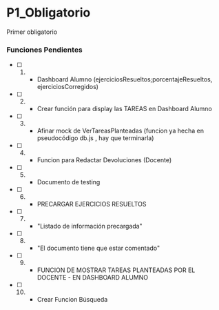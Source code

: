 # P1_Obligatorio
Primer obligatorio

### Funciones Pendientes

- [ ] 1. - Dashboard Alumno (ejerciciosResueltos;porcentajeResueltos, ejerciciosCorregidos)

- [ ] 2. - Crear función para display las TAREAS en Dashboard Alumno

- [ ] 3. - Afinar mock de VerTareasPlanteadas (funcion ya hecha en pseudocódigo db.js , hay que terminarla)

- [ ] 4. - Funcion para Redactar Devoluciones (Docente)

- [ ] 5. - Documento de testing

- [ ] 6. - PRECARGAR EJERCICIOS RESUELTOS 

- [ ] 7. - "Listado de información precargada"

- [ ] 8. -  "El documento tiene que estar comentado"

- [ ] 9. - FUNCION DE MOSTRAR TAREAS PLANTEADAS POR EL DOCENTE - EN DASHBOARD ALUMNO

- [ ] 10. - Crear Funcion Búsqueda
